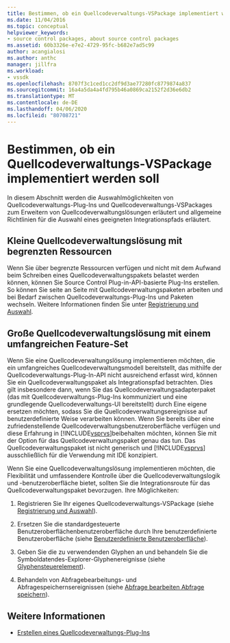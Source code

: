 ```yaml
---
title: Bestimmen, ob ein Quellcodeverwaltungs-VSPackage implementiert werden soll | Microsoft Docs
ms.date: 11/04/2016
ms.topic: conceptual
helpviewer_keywords:
- source control packages, about source control packages
ms.assetid: 60b3326e-e7e2-4729-95fc-b682e7ad5c99
author: acangialosi
ms.author: anthc
manager: jillfra
ms.workload:
- vssdk
ms.openlocfilehash: 8707f3c1ced1cc2df9d3ae77280fc8779874a837
ms.sourcegitcommit: 16a4a5da4a4fd795b46a0869ca2152f2d36e6db2
ms.translationtype: MT
ms.contentlocale: de-DE
ms.lasthandoff: 04/06/2020
ms.locfileid: "80708721"
---
```

# <a name="determine-whether-to-implement-a-source-control-vspackage"></a>Bestimmen, ob ein Quellcodeverwaltungs-VSPackage implementiert werden soll
In diesem Abschnitt werden die Auswahlmöglichkeiten von Quellcodeverwaltungs-Plug-Ins und Quellcodeverwaltungs-VSPackages zum Erweitern von Quellcodeverwaltungslösungen erläutert und allgemeine Richtlinien für die Auswahl eines geeigneten Integrationspfads erläutert.

## <a name="small-source-control-solution-with-limited-resources"></a>Kleine Quellcodeverwaltungslösung mit begrenzten Ressourcen
 Wenn Sie über begrenzte Ressourcen verfügen und nicht mit dem Aufwand beim Schreiben eines Quellcodeverwaltungspakets belastet werden können, können Sie Source Control Plug-in-API-basierte Plug-Ins erstellen. So können Sie seite an Seite mit Quellcodeverwaltungspaketen arbeiten und bei Bedarf zwischen Quellcodeverwaltungs-Plug-Ins und Paketen wechseln. Weitere Informationen finden Sie unter [Registrierung und Auswahl](../../extensibility/internals/registration-and-selection-source-control-vspackage.md).

## <a name="large-source-control-solution-with-a-rich-feature-set"></a>Große Quellcodeverwaltungslösung mit einem umfangreichen Feature-Set
 Wenn Sie eine Quellcodeverwaltungslösung implementieren möchten, die ein umfangreiches Quellcodeverwaltungsmodell bereitstellt, das mithilfe der Quellcodeverwaltungs-Plug-In-API nicht ausreichend erfasst wird, können Sie ein Quellcodeverwaltungspaket als Integrationspfad betrachten. Dies gilt insbesondere dann, wenn Sie das Quellcodeverwaltungsadapterpaket (das mit Quellcodeverwaltungs-Plug-Ins kommuniziert und eine grundlegende Quellcodeverwaltungs-UI bereitstellt) durch Eine eigene ersetzen möchten, sodass Sie die Quellcodeverwaltungsereignisse auf benutzerdefinierte Weise verarbeiten können. Wenn Sie bereits über eine zufriedenstellende Quellcodeverwaltungsbenutzeroberfläche verfügen und diese Erfahrung in [!INCLUDE[vsprvs](../../code-quality/includes/vsprvs_md.md)]beibehalten möchten, können Sie mit der Option für das Quellcodeverwaltungspaket genau das tun. Das Quellcodeverwaltungspaket ist nicht generisch und [!INCLUDE[vsprvs](../../code-quality/includes/vsprvs_md.md)] ausschließlich für die Verwendung mit IDE konzipiert.

 Wenn Sie eine Quellcodeverwaltungslösung implementieren möchten, die Flexibilität und umfassendere Kontrolle über die Quellcodeverwaltungslogik und -benutzeroberfläche bietet, sollten Sie die Integrationsroute für das Quellcodeverwaltungspaket bevorzugen. Ihre Möglichkeiten:

1. Registrieren Sie Ihr eigenes Quellcodeverwaltungs-VSPackage (siehe [Registrierung und Auswahl](../../extensibility/internals/registration-and-selection-source-control-vspackage.md)).

2. Ersetzen Sie die standardgesteuerte Benutzeroberflächenbenutzeroberfläche durch Ihre benutzerdefinierte Benutzeroberfläche (siehe [Benutzerdefinierte Benutzeroberfläche](../../extensibility/internals/custom-user-interface-source-control-vspackage.md)).

3. Geben Sie die zu verwendenden Glyphen an und behandeln Sie die Symboldatendes-Explorer-Glyphenereignisse (siehe [Glyphensteuerelement](../../extensibility/internals/glyph-control-source-control-vspackage.md)).

4. Behandeln von Abfragebearbeitungs- und Abfragespeichernsereignissen (siehe [Abfrage bearbeiten Abfrage speichern](../../extensibility/internals/query-edit-query-save-source-control-vspackage.md)).

## <a name="see-also"></a>Weitere Informationen
- [Erstellen eines Quellcodeverwaltungs-Plug-Ins](../../extensibility/internals/creating-a-source-control-plug-in.md)

